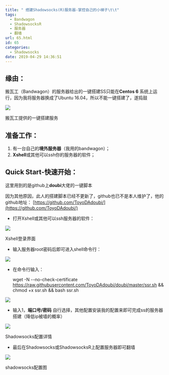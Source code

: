 ```yaml
---
title: " 搭建Shadowsocks(R)服务器-掌控自己的小梯子\t\t"
tags:
  - Bandwagon
  - ShadowsocksR
  - 服务器
  - 翻墙
url: 65.html
id: 65
categories:
  - Shadowsocks
date: 2019-04-29 14:36:51
---
```


缘由：
---

搬瓦工（Bandwagon）的服务器给出的一键搭建SS只能在**Centos 6** 系统上运行，因为我将服务器换成了Ubuntu 16.04，所以不能一键搭建了，遂捣鼓

![](http://timj3ly.com/wp-content/uploads/2019/04/image.png)

搬瓦工提供的一键搭建服务  

准备工作：
-----

1.  有一台自己的**境外服务器**（我用的bandwagon）；
2.  **Xshell**或其他可以ssh你的服务器的软件；

Quick Start-快速开始：
-----------------

这里用到的是github上**doubi**大佬的一键脚本

因为其他原因，此人的搭建脚本已经不更新了，github也已不是本人维护了，他的github地址： [https://github.com/ToyoDAdoubi/](https://github.com/ToyoDAdoubi/)

*   打开Xshell或其他可以ssh服务器的软件：

![](http://timj3ly.com/wp-content/uploads/2019/04/image-1.png)

Xshell登录界面  

*   输入服务器root密码后即可进入shell命令行：

![](http://timj3ly.com/wp-content/uploads/2019/04/image-2.png)

*   在命令行输入：

    wget -N --no-check-certificate https://raw.githubusercontent.com/ToyoDAdoubi/doubi/master/ssr.sh && chmod +x ssr.sh && bash ssr.sh

![](http://timj3ly.com/wp-content/uploads/2019/04/image-3.png)

*   输入1，**端口号/密码** 自行选择，其他配置安装我的配置来即可完成ss的服务器搭建（降低ip被墙的概率）

![](http://timj3ly.com/wp-content/uploads/2019/04/image-4.png)

Shadowsocks配置详情

*   最后在Shadowsocks或ShadowsocksR上配置服务器即可翻墙

![](http://timj3ly.com/wp-content/uploads/2019/04/image-5.png)

shadowsocks配置图